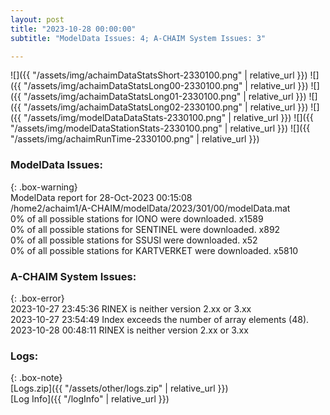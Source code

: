 ```yaml
---
layout: post
title: "2023-10-28 00:00:00"
subtitle: "ModelData Issues: 4; A-CHAIM System Issues: 3"

---
```


![]({{ "/assets/img/achaimDataStatsShort-2330100.png" | relative_url }})
![]({{ "/assets/img/achaimDataStatsLong00-2330100.png" | relative_url }})
![]({{ "/assets/img/achaimDataStatsLong01-2330100.png" | relative_url }})
![]({{ "/assets/img/achaimDataStatsLong02-2330100.png" | relative_url }})
![]({{ "/assets/img/modelDataDataStats-2330100.png" | relative_url }})
![]({{ "/assets/img/modelDataStationStats-2330100.png" | relative_url }})
![]({{ "/assets/img/achaimRunTime-2330100.png" | relative_url }})


### ModelData Issues:  
  
{: .box-warning}  
 ModelData report for 28-Oct-2023 00:15:08   
 /home2/achaim1/A-CHAIM/modelData/2023/301/00/modelData.mat   
 0% of all possible stations for IONO were downloaded. x1589   
 0% of all possible stations for SENTINEL were downloaded. x892   
 0% of all possible stations for SSUSI were downloaded. x52   
 0% of all possible stations for KARTVERKET were downloaded. x5810   
  
### A-CHAIM System Issues:  
  
{: .box-error}  
2023-10-27 23:45:36 RINEX is neither version 2.xx or 3.xx  
2023-10-27 23:54:49 Index exceeds the number of array elements (48).  
2023-10-28 00:48:11 RINEX is neither version 2.xx or 3.xx  

### Logs:  
  
{: .box-note}  
[Logs.zip]({{ "/assets/other/logs.zip" | relative_url }})  
[Log Info]({{ "/logInfo" | relative_url }})  
